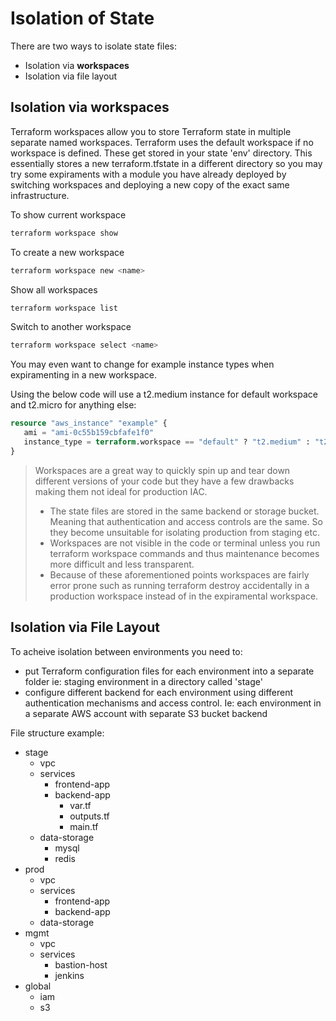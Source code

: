 # Isolation of State

There are two ways to isolate state files:

- Isolation via **workspaces**
- Isolation via file layout

## Isolation via workspaces

Terraform workspaces allow you to store Terraform state in multiple separate named workspaces. Terraform uses the default workspace if no workspace is defined.  These get stored in your state 'env' directory.  This essentially stores a new terraform.tfstate in a different directory so you may try some expiraments with a module you have already deployed by switching workspaces and deploying a new copy of the exact same infrastructure.

To show current workspace

```sh
terraform workspace show
```

To create a new workspace

```sh
terraform workspace new <name>
```

Show all workspaces

```sh
terraform workspace list
```

Switch to another workspace

```sh
terraform workspace select <name>
```

You may even want to change for example instance types when expiramenting in a new workspace.

Using the below code will use a t2.medium instance for default workspace and t2.micro for anything else:

```tf
resource "aws_instance" "example" {
   ami = "ami-0c55b159cbfafe1f0"
   instance_type = terraform.workspace == "default" ? "t2.medium" : "t2.micro"
}
```

> Workspaces are a great way to quickly spin up and tear down different versions of your code but they have a few drawbacks making them not ideal for production IAC.
>
> - The state files are stored in the same backend or storage bucket.  Meaning that authentication and access controls are the same.  So they become unsuitable for isolating production from staging etc.
> - Workspaces are not visible in the code or terminal unless you run terraform workspace commands and thus maintenance becomes more difficult and less transparent.
> - Because of these aforementioned points workspaces are fairly error prone such as running terraform destroy accidentally in a production workspace instead of in the expiramental workspace. 

## Isolation via File Layout

To acheive isolation between environments you need to:

- put Terraform configuration files for each environment into a separate folder ie: staging environment in a directory called 'stage'
- configure different backend for each environment using different authentication mechanisms and access control.  Ie: each environment in a separate AWS account with separate S3 bucket backend

File structure example:

- stage
   - vpc
   - services
      - frontend-app
      - backend-app
         - var.tf
         - outputs.tf
         - main.tf
   - data-storage
      - mysql
      - redis
- prod
   - vpc
   - services
      - frontend-app
      - backend-app
   - data-storage
- mgmt
   - vpc
   - services
      - bastion-host
      - jenkins
- global
   - iam
   - s3

   